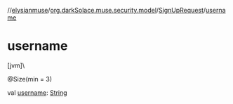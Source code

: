 //[elysianmuse](../../../index.md)/[org.darkSolace.muse.security.model](../index.md)/[SignUpRequest](index.md)/[username](username.md)

# username

[jvm]\

@Size(min = 3)

val [username](username.md): [String](https://kotlinlang.org/api/latest/jvm/stdlib/kotlin/-string/index.html)
